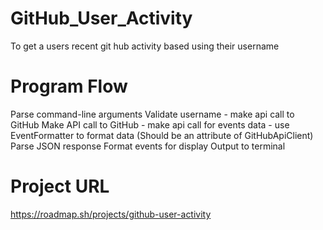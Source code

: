 # GitHub_User_Activity
To get a users recent git hub activity based using their username 

# Program Flow
Parse command-line arguments
Validate username
    - make api call to GitHub 
Make API call to GitHub
    - make api call for events data
    - use EventFormatter to format data (Should be an attribute of GitHubApiClient)
Parse JSON response
Format events for display
Output to terminal

# Project URL
https://roadmap.sh/projects/github-user-activity
